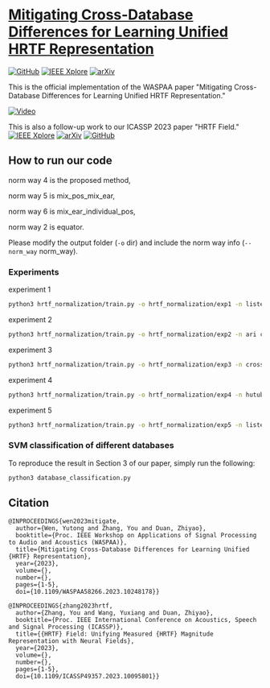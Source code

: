 # [Mitigating Cross-Database Differences for Learning Unified HRTF Representation](https://ieeexplore.ieee.org/document/10248178)

[![GitHub](https://img.shields.io/github/stars/YutongWen/HRTF_field_norm)](https://github.com/YutongWen/HRTF_field_norm) [![IEEE Xplore](https://img.shields.io/badge/IEEE-10248178-E4A42C.svg)](https://ieeexplore.ieee.org/document/10248178) [![arXiv](https://img.shields.io/badge/arXiv-2307.14547-b31b1b.svg)](https://arxiv.org/abs/2307.14547)

This is the official implementation of the WASPAA paper "Mitigating Cross-Database Differences for Learning Unified HRTF Representation." 

[![Video](https://img.youtube.com/vi/NLxLF9mIc3U/hqdefault.jpg)](https://youtu.be/NLxLF9mIc3U)

This is also a follow-up work to our ICASSP 2023 paper "HRTF Field." [![IEEE Xplore](https://img.shields.io/badge/IEEE-10095801-E4A42C.svg)](https://ieeexplore.ieee.org/document/10095801) [![arXiv](https://img.shields.io/badge/arXiv-2210.15196-b31b1b.svg)](https://arxiv.org/abs/2210.15196) [![GitHub](https://img.shields.io/github/stars/yzyouzhang/hrtf_field)](https://github.com/yzyouzhang/hrtf_field) 

## How to run our code

norm way 4 is the proposed method,

norm way 5 is mix\_pos\_mix_ear, 

norm way 6 is mix\_ear\_individual\_pos, 

norm way 2 is equator. 

Please modify the output folder (`-o` dir) and  include the norm way info (`--norm_way` norm_way).

### Experiments

experiment 1

```bash
python3 hrtf_normalization/train.py -o hrtf_normalization/exp1 -n listen crossmod sadie bili -t ari --norm_way 2
```
experiment 2

```bash
python3 hrtf_normalization/train.py -o hrtf_normalization/exp2 -n ari crossmod hutubs cipic -t riec --norm_way 2
```
experiment 3

```bash
python3 hrtf_normalization/train.py -o hrtf_normalization/exp3 -n crossmod sadie bili -t listen --norm_way 2
```
experiment 4

```bash
python3 hrtf_normalization/train.py -o hrtf_normalization/exp4 -n hutubs 3d3a bili listen crossmod cipic ita sadie ari
```
experiment 5

```bash
python3 hrtf_normalization/train.py -o hrtf_normalization/exp5 -n listen 3d3a bili crossmod cipic ita sadie ari riec -t hutubs --norm_way 2
```

### SVM classification of different databases
To reproduce the result in Section 3 of our paper, simply run the following:

```bash
python3 database_classification.py
```

## Citation
```
@INPROCEEDINGS{wen2023mitigate,
  author={Wen, Yutong and Zhang, You and Duan, Zhiyao},
  booktitle={Proc. IEEE Workshop on Applications of Signal Processing to Audio and Acoustics (WASPAA)}, 
  title={Mitigating Cross-Database Differences for Learning Unified {HRTF} Representation}, 
  year={2023},
  volume={},
  number={},
  pages={1-5},
  doi={10.1109/WASPAA58266.2023.10248178}}

@INPROCEEDINGS{zhang2023hrtf,
  author={Zhang, You and Wang, Yuxiang and Duan, Zhiyao},
  booktitle={Proc. IEEE International Conference on Acoustics, Speech and Signal Processing (ICASSP)}, 
  title={{HRTF} Field: Unifying Measured {HRTF} Magnitude Representation with Neural Fields}, 
  year={2023},
  volume={},
  number={},
  pages={1-5},
  doi={10.1109/ICASSP49357.2023.10095801}}
```